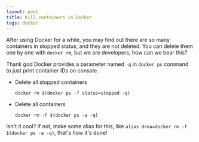 ```yaml
---
layout: post
title: Kill containers in Docker
tags: docker
---
```

After using Docker for a while, you may find out there are so many containers in stopped status, and they are not deleted. You can delete them one by one with `docker rm`, but we are developers, how can we bear this?

Thank god Docker provides a parameter named `-q` in `docker ps` command to just print container IDs on console.

* Delete all stopped containers

    `docker rm $(docker ps -f status=stopped -q)`

* Delete all containers

    `docker rm -f $(docker ps -a -q)`

Isn't it cool? If not, make some alias for this, like `alias drma=docker rm -f $(docker ps -a -q)`, that's how it's done!

